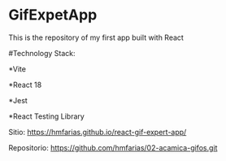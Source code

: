 # GifExpetApp

This is the repository of my first app built with React


#Technology Stack:

*Vite

*React 18

*Jest

*React Testing Library


Sitio: https://hmfarias.github.io/react-gif-expert-app/

Repositorio: https://github.com/hmfarias/02-acamica-gifos.git

